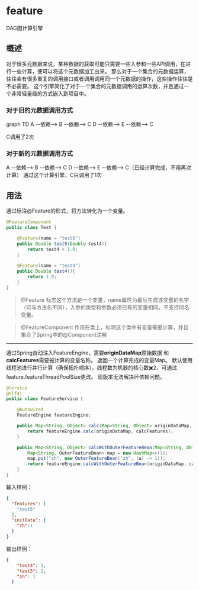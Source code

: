 # feature
DAG图计算引擎

## 概述

对于很多元数据来说，某种数据的获取可能只需要一些入参和一些API调用，在进行一些计算，便可以将这个元数据加工出来。
那么对于一个集合的元数据运算，往往会有很多重复的调用接口或者调用调用同一个元数据的操作，这些操作往往是不必需要。
这个引擎简化了对于一个集合的元数据调用的运算次数，并且通过一个非常轻量级的方式嵌入到项目中。

### 对于旧的元数据调用方式

graph TD
A --依赖--> B --依赖--> C
D --依赖--> E --依赖--> C

C调用了2次

### 对于新的元数据调用方式

A --依赖--> B --依赖--> C
D --依赖--> E --依赖--> C（已经计算完成，不用再次计算）
通过这个计算引擎，C只调用了1次

## 用法

通过标注@Feature的形式，将方法转化为一个变量。

```Java
@FeatureComponent
public class Test {

    @Feature(name = "test5")
    public Double test5(Double test4){
        return test4 + 1.0;
    }
    
    @Feature(name = "test4")
    public Double test4(){
        return 1.0;
    }
}
```
> @Feature
> 标志这个方法是一个变量，name属性为最后生成该变量的名字（可与方法名不同），入参的类型和参数必须已有的变量相同，不支持同名变量。

> @FeatureComponent
> 作用在类上，标明这个类中有变量需要计算，并且集合了Spring中的@Component注解

---

通过Spring自动注入FeatureEngine，需要**originDataMap**原始数据 和**calcFeatures**需要被计算的变量名称。
返回一个计算完成的变量Map。
默认使用线程池进行并行计算（确保拓扑顺序），线程数为机器的核心数✖️2，可通过feature.featureThreadPoolSize更改。
现版本无法解决环依赖问题。

```Java
@Service
@Slf4j
public class FeatureService {

    @Autowired
    FeatureEngine featureEngine;

    public Map<String, Object> calc(Map<String, Object> originDataMap, Set<String> calcFeatures){
        return featureEngine.calc(originDataMap, calcFeatures);
    }

    public Map<String, Object> calcWithOuterFeatureBean(Map<String, Object> originDataMap, Set<String> calcFeatures){
        Map<String, OuterFeatureBean> map = new HashMap<>(1);
        map.put("zh", new OuterFeatureBean("zh", (a) -> 1));
        return featureEngine.calcWithOuterFeatureBean(originDataMap, calcFeatures, map);
    }
}
```


输入样例：
```json
{
  "features": [
    "test5"
  ],
  "initData": {
  	"zh":1
  }
}
```
输出样例：
```json
{
    "test4": 1,
    "test5": 2,
    "zh": 1
  }
```